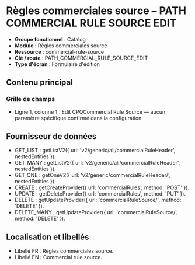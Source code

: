 # Règles commerciales source – PATH COMMERCIAL RULE SOURCE EDIT

- **Groupe fonctionnel** : Catalog
- **Module** : Règles commerciales source
- **Ressource** : commercial-rule-source
- **Clé / route** : PATH_COMMERCIAL_RULE_SOURCE_EDIT
- **Type d'écran** : Formulaire d'édition

## Contenu principal
### Grille de champs
- Ligne 1, colonne 1 : Edit CPQCommercial Rule Source — aucun paramètre spécifique confirmé dans la configuration

## Fournisseur de données
- GET_LIST : getListV2({
  url: 'v2/generic/all/commercialRuleHeader',
  nestedEntities
}).
- GET_MANY : getListV2({
  url: 'v2/generic/all/commercialRuleHeader',
  nestedEntities
}).
- GET_ONE : getOneV2({
  url: 'v2/generic/commercialRuleHeader/',
  nestedEntities
}).
- CREATE : getCreateProvider({
  url: 'commercialRules',
  method: 'POST'
}).
- UPDATE : getDeleteProvider({
  url: 'commercialRules',
  method: 'PUT'
}).
- DELETE : getUpdateProvider({
  url: 'commercialRuleSource/',
  method: 'DELETE'
}).
- DELETE_MANY : getUpdateProvider({
  url: 'commercialRuleSource/',
  method: 'DELETE'
}).

## Localisation et libellés
- Libellé FR : Règles commerciales source.
- Libellé EN : Commercial rule source.